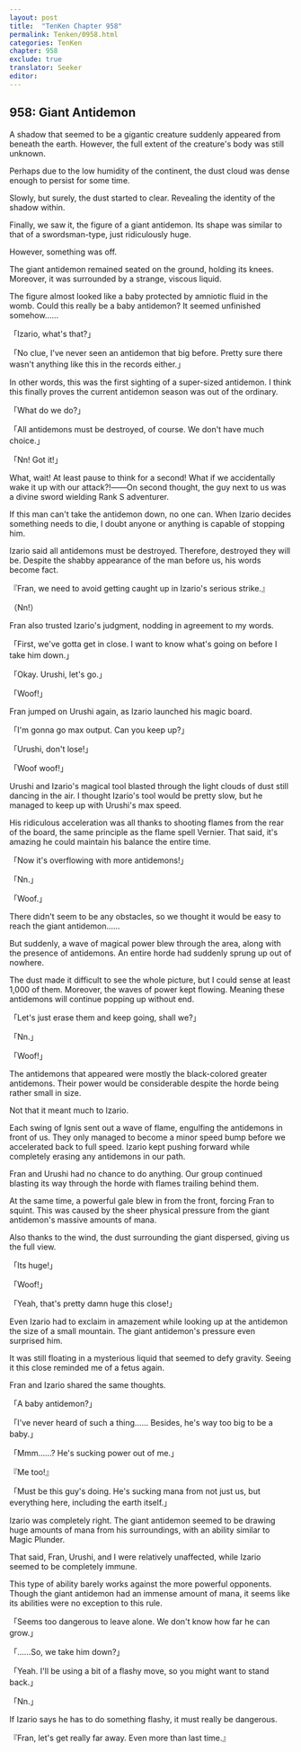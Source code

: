 ```yaml
---
layout: post
title:  "TenKen Chapter 958"
permalink: Tenken/0958.html
categories: TenKen
chapter: 958
exclude: true
translator: Seeker
editor: 
---
```

<h2>958: Giant Antidemon</h2>

A shadow that seemed to be a gigantic creature suddenly appeared from beneath the earth. However, the full extent of the creature's body was still unknown.

Perhaps due to the low humidity of the continent, the dust cloud was dense enough to persist for some time.

Slowly, but surely, the dust started to clear. Revealing the identity of the shadow within.

Finally, we saw it, the figure of a giant antidemon. Its shape was similar to that of a swordsman-type, just ridiculously huge.

However, something was off.

The giant antidemon remained seated on the ground, holding its knees. Moreover, it was surrounded by a strange, viscous liquid.

The figure almost looked like a baby protected by amniotic fluid in the womb. Could this really be a baby antidemon? It seemed unfinished somehow……

「Izario, what's that?」

「No clue, I've never seen an antidemon that big before. Pretty sure there wasn't anything like this in the records either.」

In other words, this was the first sighting of a super-sized antidemon. I think this finally proves the current antidemon season was out of the ordinary.

「What do we do?」

「All antidemons must be destroyed, of course. We don't have much choice.」

「Nn! Got it!」

What, wait! At least pause to think for a second! What if we accidentally wake it up with our attack?!――On second thought, the guy next to us was a divine sword wielding Rank S adventurer.

If this man can't take the antidemon down, no one can. When Izario decides something needs to die, I doubt anyone or anything is capable of stopping him.

Izario said all antidemons must be destroyed. Therefore, destroyed they will be. Despite the shabby appearance of the man before us, his words become fact.

『Fran, we need to avoid getting caught up in Izario's serious strike.』

（Nn!）

Fran also trusted Izario's judgment, nodding in agreement to my words.

「First, we've gotta get in close. I want to know what's going on before I take him down.」

「Okay. Urushi, let's go.」

「Woof!」

Fran jumped on Urushi again, as Izario launched his magic board.

「I'm gonna go max output. Can you keep up?」

「Urushi, don't lose!」

「Woof woof!」

Urushi and Izario's magical tool blasted through the light clouds of dust still dancing in the air. I thought Izario's tool would be pretty slow, but he managed to keep up with Urushi's max speed.

His ridiculous acceleration was all thanks to shooting flames from the rear of the board, the same principle as the flame spell Vernier. That said, it's amazing he could maintain his balance the entire time.

「Now it's overflowing with more antidemons!」

「Nn.」

「Woof.」

There didn't seem to be any obstacles, so we thought it would be easy to reach the giant antidemon……

But suddenly, a wave of magical power blew through the area, along with the presence of antidemons. An entire horde had suddenly sprung up out of nowhere.

The dust made it difficult to see the whole picture, but I could sense at least 1,000 of them. Moreover, the waves of power kept flowing. Meaning these antidemons will continue popping up without end.

「Let's just erase them and keep going, shall we?」

「Nn.」

「Woof!」

The antidemons that appeared were mostly the black-colored greater antidemons. Their power would be considerable despite the horde being rather small in size.

Not that it meant much to Izario.

Each swing of Ignis sent out a wave of flame, engulfing the antidemons in front of us. They only managed to become a minor speed bump before we accelerated back to full speed. Izario kept pushing forward while completely erasing any antidemons in our path.

Fran and Urushi had no chance to do anything. Our group continued blasting its way through the horde with flames trailing behind them.

At the same time, a powerful gale blew in from the front, forcing Fran to squint. This was caused by the sheer physical pressure from the giant antidemon's massive amounts of mana.

Also thanks to the wind, the dust surrounding the giant dispersed, giving us the full view.

「Its huge!」

「Woof!」

「Yeah, that's pretty damn huge this close!」

Even Izario had to exclaim in amazement while looking up at the antidemon the size of a small mountain. The giant antidemon's pressure even surprised him.

It was still floating in a mysterious liquid that seemed to defy gravity. Seeing it this close reminded me of a fetus again.

Fran and Izario shared the same thoughts.

「A baby antidemon?」

「I've never heard of such a thing…… Besides, he's way too big to be a baby.」

「Mmm……? He's sucking power out of me.」

『Me too!』

「Must be this guy's doing. He's sucking mana from not just us, but everything here, including the earth itself.」

Izario was completely right. The giant antidemon seemed to be drawing huge amounts of mana from his surroundings, with an ability similar to Magic Plunder.

That said, Fran, Urushi, and I were relatively unaffected, while Izario seemed to be completely immune.

This type of ability barely works against the more powerful opponents. Though the giant antidemon had an immense amount of mana, it seems like its abilities were no exception to this rule.

「Seems too dangerous to leave alone. We don't know how far he can grow.」

「……So, we take him down?」

「Yeah. I'll be using a bit of a flashy move, so you might want to stand back.」

「Nn.」

If Izario says he has to do something flashy, it must really be dangerous.

『Fran, let's get really far away. Even more than last time.』




